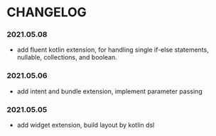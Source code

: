 # CHANGELOG

### 2021.05.08

<!-- skydoves/whatif -->

- add fluent kotlin extension, for handling single if-else statements, nullable, collections, and boolean.

### 2021.05.06

<!-- skydoves/bundler -->

- add intent and bundle extension, implement parameter passing

### 2021.05.05

<!-- wisdomtl/Layout_DSL -->

- add widget extension, build layout by kotlin dsl

